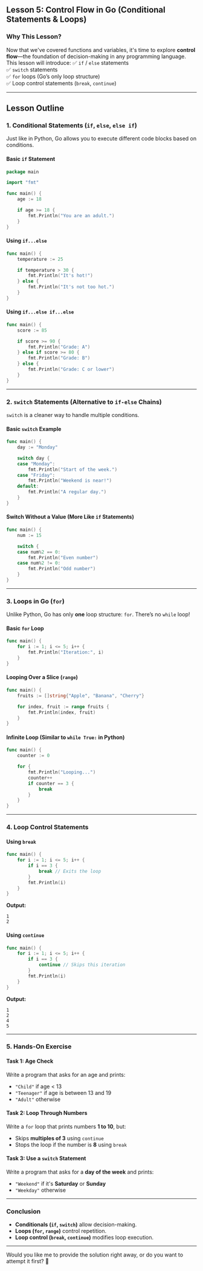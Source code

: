 ## **Lesson 5: Control Flow in Go (Conditional Statements & Loops)**

### **Why This Lesson?**
Now that we've covered functions and variables, it's time to explore **control flow**—the foundation of decision-making in any programming language. This lesson will introduce:
✅ `if` / `else` statements  
✅ `switch` statements  
✅ `for` loops (Go’s only loop structure)  
✅ Loop control statements (`break`, `continue`)

---

## **Lesson Outline**

### **1. Conditional Statements (`if`, `else`, `else if`)**
Just like in Python, Go allows you to execute different code blocks based on conditions.

#### **Basic `if` Statement**
```go
package main

import "fmt"

func main() {
    age := 18

    if age >= 18 {
        fmt.Println("You are an adult.")
    }
}
```

#### **Using `if...else`**
```go
func main() {
    temperature := 25

    if temperature > 30 {
        fmt.Println("It's hot!")
    } else {
        fmt.Println("It's not too hot.")
    }
}
```

#### **Using `if...else if...else`**
```go
func main() {
    score := 85

    if score >= 90 {
        fmt.Println("Grade: A")
    } else if score >= 80 {
        fmt.Println("Grade: B")
    } else {
        fmt.Println("Grade: C or lower")
    }
}
```

---

### **2. `switch` Statements (Alternative to `if-else` Chains)**
`switch` is a cleaner way to handle multiple conditions.

#### **Basic `switch` Example**
```go
func main() {
    day := "Monday"

    switch day {
    case "Monday":
        fmt.Println("Start of the week.")
    case "Friday":
        fmt.Println("Weekend is near!")
    default:
        fmt.Println("A regular day.")
    }
}
```

#### **Switch Without a Value (More Like `if` Statements)**
```go
func main() {
    num := 15

    switch {
    case num%2 == 0:
        fmt.Println("Even number")
    case num%2 != 0:
        fmt.Println("Odd number")
    }
}
```

---

### **3. Loops in Go (`for`)**
Unlike Python, Go has only **one** loop structure: `for`. There’s no `while` loop!

#### **Basic `for` Loop**
```go
func main() {
    for i := 1; i <= 5; i++ {
        fmt.Println("Iteration:", i)
    }
}
```

#### **Looping Over a Slice (`range`)**
```go
func main() {
    fruits := []string{"Apple", "Banana", "Cherry"}

    for index, fruit := range fruits {
        fmt.Println(index, fruit)
    }
}
```

#### **Infinite Loop (Similar to `while True:` in Python)**
```go
func main() {
    counter := 0

    for {
        fmt.Println("Looping...")
        counter++
        if counter == 3 {
            break
        }
    }
}
```

---

### **4. Loop Control Statements**
#### **Using `break`**
```go
func main() {
    for i := 1; i <= 5; i++ {
        if i == 3 {
            break // Exits the loop
        }
        fmt.Println(i)
    }
}
```
**Output:**
```
1
2
```

#### **Using `continue`**
```go
func main() {
    for i := 1; i <= 5; i++ {
        if i == 3 {
            continue // Skips this iteration
        }
        fmt.Println(i)
    }
}
```
**Output:**
```
1
2
4
5
```

---

### **5. Hands-On Exercise**
#### **Task 1: Age Check**
Write a program that asks for an age and prints:
- `"Child"` if age < 13
- `"Teenager"` if age is between 13 and 19
- `"Adult"` otherwise

#### **Task 2: Loop Through Numbers**
Write a `for` loop that prints numbers **1 to 10**, but:
- Skips **multiples of 3** using `continue`
- Stops the loop if the number is **8** using `break`

#### **Task 3: Use a `switch` Statement**
Write a program that asks for a **day of the week** and prints:
- `"Weekend"` if it's **Saturday** or **Sunday**
- `"Weekday"` otherwise

---

### **Conclusion**
- **Conditionals (`if`, `switch`)** allow decision-making.
- **Loops (`for`, `range`)** control repetition.
- **Loop control (`break`, `continue`)** modifies loop execution.

---

Would you like me to provide the solution right away, or do you want to attempt it first? 🚀